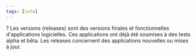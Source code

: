 ```yaml
---
tags: [info]
---
```


?
Les versions (releases) sont des versions finales et fonctionnelles d'applications logicielles. Ces applications ont déjà été soumises à des tests alpha et bêta.
Les releases concernent des applications nouvelles ou mises à jour.